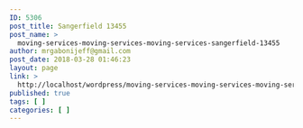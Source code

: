 ```yaml
---
ID: 5306
post_title: Sangerfield 13455
post_name: >
  moving-services-moving-services-moving-services-sangerfield-13455
author: mrgabonijeff@gmail.com
post_date: 2018-03-28 01:46:23
layout: page
link: >
  http://localhost/wordpress/moving-services-moving-services-moving-services-sangerfield-13455/
published: true
tags: [ ]
categories: [ ]
---
```

